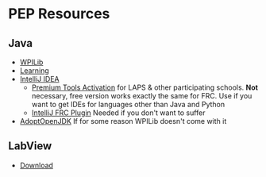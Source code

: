 # PEP Resources

## Java
- [WPILib](https://docs.wpilib.org/en/stable/docs/software/what-is-wpilib.html)
- [Learning](/docs/PEP/java-tutorial)
- [IntelliJ IDEA](https://www.jetbrains.com/idea/)
  - [Premium Tools Activation](https://www.jetbrains.com/shop/eform/students) for LAPS & other participating schools.
**Not** necessary, free version works exactly the same for FRC. Use if you want to get IDEs for languages other than Java
and Python
  - [IntelliJ FRC Plugin](https://plugins.jetbrains.com/plugin/9405-frc) Needed if you don't want to suffer
- [AdoptOpenJDK](https://adoptium.net) If for some reason WPILib doesn't come with it

## LabView
- [Download](https://ni.com/frc)